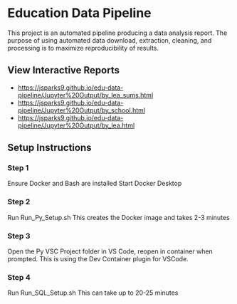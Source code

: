 # Education Data Pipeline

This project is an automated pipeline producing a data analysis report. The purpose of using automated data download, extraction, cleaning, and processing is to maximize reproducibility of results. 

## View Interactive Reports 
- https://jsparks9.github.io/edu-data-pipeline/Jupyter%20Output/by_lea_sums.html
- https://jsparks9.github.io/edu-data-pipeline/Jupyter%20Output/by_school.html
- https://jsparks9.github.io/edu-data-pipeline/Jupyter%20Output/by_lea.html

## Setup Instructions
### Step 1
Ensure Docker and Bash are installed
Start Docker Desktop
### Step 2
Run Run_Py_Setup.sh
This creates the Docker image and takes 2-3 minutes
### Step 3
Open the Py VSC Project folder in VS Code, reopen in container when prompted. This is using the Dev Container plugin for VSCode. 
### Step 4
Run Run_SQL_Setup.sh
This can take up to 20-25 minutes
